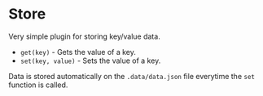 # Store

Very simple plugin for storing key/value data.

- `get(key)` - Gets the value of a key.
- `set(key, value)` - Sets the value of a key.

Data is stored automatically on the `.data/data.json` file everytime the `set` function is called.
